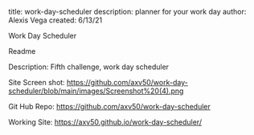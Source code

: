 title: work-day-scheduler
description: planner for your work day
author: Alexis Vega
created: 6/13/21

Work Day Scheduler

Readme

Description:
Fifth challenge, work day scheduler 

Site Screen shot: 
https://github.com/axv50/work-day-scheduler/blob/main/images/Screenshot%20(4).png

Git Hub Repo:
https://github.com/axv50/work-day-scheduler

Working Site:
https://axv50.github.io/work-day-scheduler/